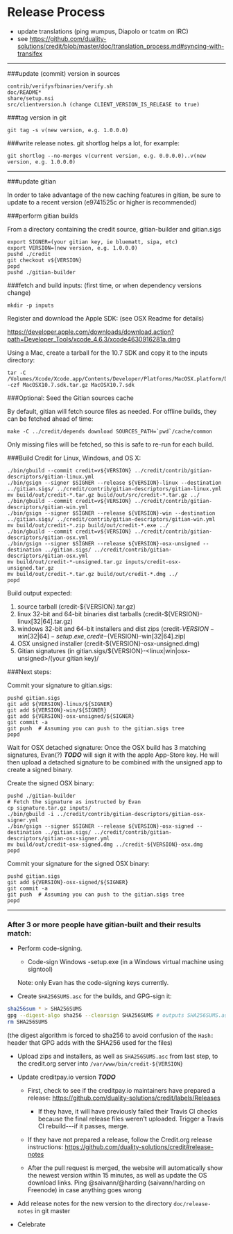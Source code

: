 Release Process
====================

* update translations (ping wumpus, Diapolo or tcatm on IRC)
* see https://github.com/duality-solutions/credit/blob/master/doc/translation_process.md#syncing-with-transifex

* * *

###update (commit) version in sources

	contrib/verifysfbinaries/verify.sh
	doc/README*
	share/setup.nsi
	src/clientversion.h (change CLIENT_VERSION_IS_RELEASE to true)

###tag version in git

	git tag -s v(new version, e.g. 1.0.0.0)

###write release notes. git shortlog helps a lot, for example:

	git shortlog --no-merges v(current version, e.g. 0.0.0.0)..v(new version, e.g. 1.0.0.0)

* * *

###update gitian

 In order to take advantage of the new caching features in gitian, be sure to update to a recent version (e9741525c or higher is recommended)

###perform gitian builds

 From a directory containing the credit source, gitian-builder and gitian.sigs

	export SIGNER=(your gitian key, ie bluematt, sipa, etc)
	export VERSION=(new version, e.g. 1.0.0.0)
	pushd ./credit
	git checkout v${VERSION}
	popd
	pushd ./gitian-builder

###fetch and build inputs: (first time, or when dependency versions change)

	mkdir -p inputs

 Register and download the Apple SDK: (see OSX Readme for details)

 https://developer.apple.com/downloads/download.action?path=Developer_Tools/xcode_4.6.3/xcode4630916281a.dmg

 Using a Mac, create a tarball for the 10.7 SDK and copy it to the inputs directory:

	tar -C /Volumes/Xcode/Xcode.app/Contents/Developer/Platforms/MacOSX.platform/Developer/SDKs/ -czf MacOSX10.7.sdk.tar.gz MacOSX10.7.sdk

###Optional: Seed the Gitian sources cache

  By default, gitian will fetch source files as needed. For offline builds, they can be fetched ahead of time:

	make -C ../credit/depends download SOURCES_PATH=`pwd`/cache/common

  Only missing files will be fetched, so this is safe to re-run for each build.

###Build Credit for Linux, Windows, and OS X:

	./bin/gbuild --commit credit=v${VERSION} ../credit/contrib/gitian-descriptors/gitian-linux.yml
	./bin/gsign --signer $SIGNER --release ${VERSION}-linux --destination ../gitian.sigs/ ../credit/contrib/gitian-descriptors/gitian-linux.yml
	mv build/out/credit-*.tar.gz build/out/src/credit-*.tar.gz ../
	./bin/gbuild --commit credit=v${VERSION} ../credit/contrib/gitian-descriptors/gitian-win.yml
	./bin/gsign --signer $SIGNER --release ${VERSION}-win --destination ../gitian.sigs/ ../credit/contrib/gitian-descriptors/gitian-win.yml
	mv build/out/credit-*.zip build/out/credit-*.exe ../
	./bin/gbuild --commit credit=v${VERSION} ../credit/contrib/gitian-descriptors/gitian-osx.yml
	./bin/gsign --signer $SIGNER --release ${VERSION}-osx-unsigned --destination ../gitian.sigs/ ../credit/contrib/gitian-descriptors/gitian-osx.yml
	mv build/out/credit-*-unsigned.tar.gz inputs/credit-osx-unsigned.tar.gz
	mv build/out/credit-*.tar.gz build/out/credit-*.dmg ../
	popd
  Build output expected:

  1. source tarball (credit-${VERSION}.tar.gz)
  2. linux 32-bit and 64-bit binaries dist tarballs (credit-${VERSION}-linux[32|64].tar.gz)
  3. windows 32-bit and 64-bit installers and dist zips (credit-${VERSION}-win[32|64]-setup.exe, credit-${VERSION}-win[32|64].zip)
  4. OSX unsigned installer (credit-${VERSION}-osx-unsigned.dmg)
  5. Gitian signatures (in gitian.sigs/${VERSION}-<linux|win|osx-unsigned>/(your gitian key)/

###Next steps:

Commit your signature to gitian.sigs:

	pushd gitian.sigs
	git add ${VERSION}-linux/${SIGNER}
	git add ${VERSION}-win/${SIGNER}
	git add ${VERSION}-osx-unsigned/${SIGNER}
	git commit -a
	git push  # Assuming you can push to the gitian.sigs tree
	popd

  Wait for OSX detached signature:
	Once the OSX build has 3 matching signatures, Evan(?) ***TODO*** will sign it with the apple App-Store key.
	He will then upload a detached signature to be combined with the unsigned app to create a signed binary.

  Create the signed OSX binary:

	pushd ./gitian-builder
	# Fetch the signature as instructed by Evan
	cp signature.tar.gz inputs/
	./bin/gbuild -i ../credit/contrib/gitian-descriptors/gitian-osx-signer.yml
	./bin/gsign --signer $SIGNER --release ${VERSION}-osx-signed --destination ../gitian.sigs/ ../credit/contrib/gitian-descriptors/gitian-osx-signer.yml
	mv build/out/credit-osx-signed.dmg ../credit-${VERSION}-osx.dmg
	popd

Commit your signature for the signed OSX binary:

	pushd gitian.sigs
	git add ${VERSION}-osx-signed/${SIGNER}
	git commit -a
	git push  # Assuming you can push to the gitian.sigs tree
	popd

-------------------------------------------------------------------------

### After 3 or more people have gitian-built and their results match:

- Perform code-signing.

    - Code-sign Windows -setup.exe (in a Windows virtual machine using signtool)

  Note: only Evan has the code-signing keys currently.

- Create `SHA256SUMS.asc` for the builds, and GPG-sign it:
```bash
sha256sum * > SHA256SUMS
gpg --digest-algo sha256 --clearsign SHA256SUMS # outputs SHA256SUMS.asc
rm SHA256SUMS
```
(the digest algorithm is forced to sha256 to avoid confusion of the `Hash:` header that GPG adds with the SHA256 used for the files)

- Upload zips and installers, as well as `SHA256SUMS.asc` from last step, to the credit.org server
  into `/var/www/bin/credit-${VERSION}`

- Update creditpay.io version ***TODO***

  - First, check to see if the creditpay.io maintainers have prepared a
    release: https://github.com/duality-solutions/credit/labels/Releases

      - If they have, it will have previously failed their Travis CI
        checks because the final release files weren't uploaded.
        Trigger a Travis CI rebuild---if it passes, merge.

  - If they have not prepared a release, follow the Credit.org release
    instructions: https://github.com/duality-solutions/credit#release-notes

  - After the pull request is merged, the website will automatically show the newest version within 15 minutes, as well
    as update the OS download links. Ping @saivann/@harding (saivann/harding on Freenode) in case anything goes wrong

- Add release notes for the new version to the directory `doc/release-notes` in git master

- Celebrate

